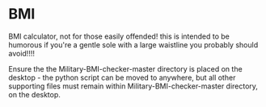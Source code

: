 # BMI
BMI calculator, not for those easily offended! this is intended to be humorous if you're a gentle sole with a large waistline you probably should avoid!!!!

Ensure the the Military-BMI-checker-master directory is placed on the desktop - the python script can be moved to anywhere, but all other supporting files must remain within Military-BMI-checker-master directory, on the desktop.

